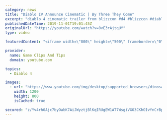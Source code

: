 ```yaml
---
category: news
title: "Diablo IV Announce Cinematic | By Three They Come"
excerpt: "diablo 4 cinematic trailer from blizzcon #d4 #blizzcon #diablo."
publishedDateTime: 2019-11-01T19:01:45Z
originalUrl: "https://youtube.com/watch?v=0vE3rAjtqUY"
type: video

featuredContent: "<iframe width=\"800\" height=\"500\" frameborder=\"0\" src=\"https://www.youtube.com/embed/0vE3rAjtqUY\" allow=\"accelerometer; autoplay; encrypted-media; gyroscope; picture-in-picture\" allowfullscreen></iframe>"

provider:
  name: Game Clips And Tips
  domain: youtube.com

topics:
  - Diablo 4

images:
  - url: "https://www.youtube.com/img/desktop/supported_browsers/dinosaur.png"
    width: 1200
    height: 800
    isCached: true

secured: "z/Yv4rh0Ajc7byOabK7AiJWyztjBlKqIRUgEW1AT7WsgiVGO3CKhOIvYnCrBpE0ZM0VzlJY2yz0Za6EPMsUBtqNiN1mFvG3kchs1YjtjlEOtu/uSAyxdIFDFTjmlFe/Yj2MjV+v9+A7K+9vBO3Dis0/HXpOC9HI9G7ebsz/W+A2CK/2TaIJ3amVeTC6uq6QdrgA99HuTnLgBvX92bmpz08Q6f6lh9AAGa28QOLZMUG6WiT+7WuWpElCxkTQR03L0UwMnLUv/ntM3HHzEpuIH3HQaDaoB6JvFZwe1Ox1lAZankpGFMrexexPm4u1kt98bqvPbbSMOhcKcaf4yxyRXZlYZolDEwYhu9sJJV9m/YH56zEZYvZqCDVt9LF9ueLGliIhB0HA3Zme29t+eOwZfLw==;qNl4/qrMZ36W7Pv4uddW6w=="
---
```


